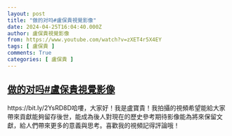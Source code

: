 ```yaml
---
layout: post
title: "做的对吗#盧保貴視覺影像"
date: 2024-04-25T16:04:40.000Z
author: 盧保貴視覺影像
from: https://www.youtube.com/watch?v=zXET4r5X4EY
tags: [ 盧保貴 ]
comments: True
categories: [ 盧保貴 ]
---
```

<!--1714061080000-->
[做的对吗#盧保貴視覺影像](https://www.youtube.com/watch?v=zXET4r5X4EY)
------

<div>
https://bit.ly/2YsRD8D哈嘍，大家好！我是盧寶貴！我拍攝的視頻希望能給大家帶來貢獻能夠留存後世，能成為後人對現在的歷史參考期待影像能為將來保留文獻，給人們帶來更多的意義與思考。喜歡我的視頻記得評論哦！
</div>
